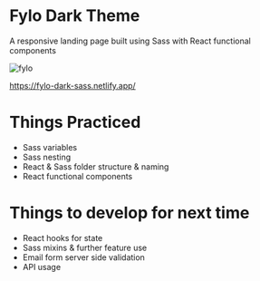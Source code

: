 # Fylo Dark Theme

A responsive landing page built using Sass with React functional components 

![fylo](https://user-images.githubusercontent.com/83171355/140056245-87d2ea39-b0c7-4948-af52-af660c4b1444.png)


https://fylo-dark-sass.netlify.app/


# Things Practiced
- Sass variables
- Sass nesting
- React & Sass folder structure & naming
- React functional components

# Things to develop for next time
- React hooks for state
- Sass mixins & further feature use
- Email form server side validation
- API usage
